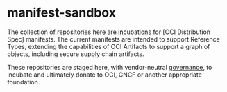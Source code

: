 # manifest-sandbox

The collection of repositories here are incubations for [OCI Distribution Spec] manifests. The current manifests are intended to support Reference Types, extending the capabilities of OCI Artifacts to support a graph of objects, including secure supply chain artifacts.

These repositories are staged here, with vendor-neutral [governance][governance], to incubate and ultimately donate to OCI, CNCF or another appropriate foundation.

[distribution-spec]:    https://github.com/opencontainers/distribution-spec
[governance]:           ./GOVERNANCE.md